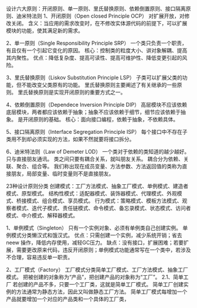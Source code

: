 设计六大原则：开闭原则、单一原则、里氏替换原则、依赖倒置原则、接口隔离原则、迪米特法则
1、开闭原则（Open closed Principle OCP）
	对扩展开放，对修改关闭。
含义：当应用的需求改变时，在不修改实体源代码的前提下，可以扩展模块的功能，使其满足新的需求。

2、单一原则（Single Responsibility Principle SRP）
	一个类只负责一个职责，有且仅有一个引起它变化的原因。
核心：控制类的粒度大小、讲对象解耦、提高其内聚性。
优点：降低复杂度、提高可读性、提高可维护性、降低变更引起的风险。

3、里氏替换原则（Liskov Substitution Principle LSP）
	子类可以扩展父类的功能，但不能改变父类原有的功能。
	里氏替换原则主要阐述了有关继承的一些原则。
	里氏替换原则是实现开闭原则的重要方式之一。

4、依赖倒置原则（Dependece Inversion Principle DIP）
	高层模块不应该依赖底层模块，两者都应该依赖于抽象；抽象不应该依赖于细节，细节应该依赖于抽象。
	是开闭原则的基础。
核心：面向接口编程，依赖于抽象，不依赖具体。

5、接口隔离原则（Interface Segregation Principle ISP）
	每个接口中不存在子类用不到却必须实现的方法，如果不然就要将接口拆分。
	
6、迪米特法则（Law of Demeter LOD）
	一个类对于依赖的类知道的越少越好。
	只与直接朋友通讯。
	类之间只要有耦合关系，就叫朋友关系。
	耦合分为依赖、关联、聚合、组合等。
	我们称出现在成员变量、方法参数、方法返回值的类称为直接朋友，局部变量、临时变量则不是直接朋友。
	
23种设计原则分类
创建模式：工厂方法模式、抽象工厂模式、单例模式、建造者模式、原型模式。
结构性模式：适配器模式、装饰器模式、代理模式、外观模式、桥接模式、组合模式、享员模式。
行为模式：策略模式、模板方法模式、观察者模式、迭代子模式、责任链模式、命令模式、备忘录模式、状态模式、访问者模式、中介模式、解释器模式。


1、单例模式（Singleton）
	只有一个实例对象、必须有单例类自己创建实例。
	单例模式分类懒汉式和饿汉式。
优点：只需创建一个实例，减少系统开销；省去neew 操作，降低内存使用，减轻GC压力。
缺点：没有接口，扩展困难；若要扩展，需要更改原来代码，违反开闭原则；单例模式功能通常写在一个类中，若涉及不合理，容易违反单一职责。

2、工厂模式（Factory）
    工厂模式分类简单工厂模式、工厂方法模式、抽象工厂模式。
    把被创建的对象称为“产品”，把创建产品的对象称为“工厂”。
2.1、简单工厂
    若创建的产品不多，只要一个工厂类，这就是简单工厂模式。
    简单工厂创建实例的方法通常为静态方法，因此又叫做静态工厂方法。
    简单工厂模式每增加一个产品就要增加一个对应的产品类和一个具体的工厂类，


